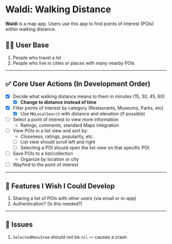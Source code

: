 # **Waldi: Walking Distance**

**Waldi** is a map app. Users use this app to find points of interest (POIs) within walking distance.

## 🧍‍♀️ User Base

1. People who travel a lot  
2. People who live in cities or places with many nearby POIs

---

## ✅ Core User Actions (In Development Order)

- [x] Decide what walking distance means to them in minutes (15, 30, 45, 60)  
  - [x] **Change to distance instead of time**
- [x] Filter points of interest by category (Restaurants, Museums, Parks, etc)  
  - [x] Use `MKLocalSearch` with distance and elevation (if possible)
- [ ] Select a point of interest to view more information  
  - Ratings, comments, standard Maps integration
- [ ] View POIs in a list view and sort by:
  - Closeness, ratings, popularity, etc.
  - [ ] List view should scroll left and right
  - [ ] Selecting a POI should open the list view on that specific POI
- [ ] Save POIs to a list/collection  
  - Organize by location or city
- [ ] Wayfind to the point of interest

---

## 🌟 Features I Wish I Could Develop

1. Sharing a list of POIs with other users (via email or in-app)  
2. Authentication? (Is this needed?)

---

## 🐞 Issues

1. `SelectedMenuItem` should not be `nil` — causes a crash
